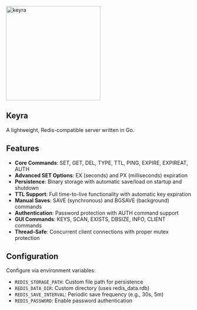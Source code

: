 
<img width="256" height="256" alt="keyra" src="https://github.com/user-attachments/assets/89550895-635c-48e0-954e-a00ce0a5f27d" />

## Keyra

A lightweight, Redis-compatible server written in Go. 

## Features

- **Core Commands**: SET, GET, DEL, TYPE, TTL, PING, EXPIRE, EXPIREAT, AUTH
- **Advanced SET Options**: EX (seconds) and PX (milliseconds) expiration
- **Persistence**: Binary storage with automatic save/load on startup and shutdown
- **TTL Support**: Full time-to-live functionality with automatic key expiration
- **Manual Saves**: SAVE (synchronous) and BGSAVE (background) commands
- **Authentication**: Password protection with AUTH command support
- **GUI Commands**: KEYS, SCAN, EXISTS, DBSIZE, INFO, CLIENT commands
- **Thread-Safe**: Concurrent client connections with proper mutex protection

## Configuration

Configure via environment variables:

- `REDIS_STORAGE_PATH`: Custom file path for persistence
- `REDIS_DATA_DIR`: Custom directory (uses redis_data.rdb)
- `REDIS_SAVE_INTERVAL`: Periodic save frequency (e.g., 30s, 5m)
- `REDIS_PASSWORD`: Enable password authentication
